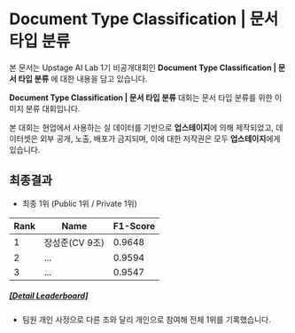 # Document Type Classification | 문서 타입 분류

본 문서는 Upstage AI Lab 1기 비공개대회인 **Document Type Classification | 문서 타입 분류** 에 대한 내용을 담고 있습니다.


**Document Type Classification | 문서 타입 분류** 대회는 문서 타입 분류를 위한 이미지 분류 대회입니다.

본 대회는 현업에서 사용하는 실 데이터를 기반으로  **업스테이지**에 의해 제작되었고,
데이터셋은 외부 공개, 노출, 배포가 금지되며, 이에 대한 저작권은 모두 **업스테이지**에게 있습니다.

## 최종결과

- 최종 1위 (Public 1위 / Private 1위)

| Rank | Name | F1-Score |
| ---- | ---- | ----- |
| 1 | 장성준(CV 9조) | 0.9648 |
| 2 | ... | 0.9594 |
| 3 | ... | 0.9547 |

##### [[Detail Leaderboard]](https://github.com/junnei/archive/blob/main/AI/2024-1-CV-Document-Type-Classification/docs/final_leaderboard.png)

- 팀원 개인 사정으로 다른 조와 달리 개인으로 참여해 전체 1위를 기록했습니다.